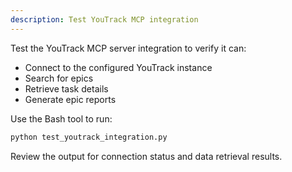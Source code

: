 ```yaml
---
description: Test YouTrack MCP integration
---
```


Test the YouTrack MCP server integration to verify it can:
- Connect to the configured YouTrack instance
- Search for epics
- Retrieve task details
- Generate epic reports

Use the Bash tool to run:
```bash
python test_youtrack_integration.py
```

Review the output for connection status and data retrieval results.
